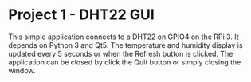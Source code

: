 # Project 1 - DHT22 GUI

This simple application connects to a DHT22 on GPIO4 on the RPi 3. It depends on Python 3 and Qt5. The temperature and humidity display is updated every 5 seconds or when the Refresh button is clicked. The application can be closed by click the Quit button or simply closing the window.
